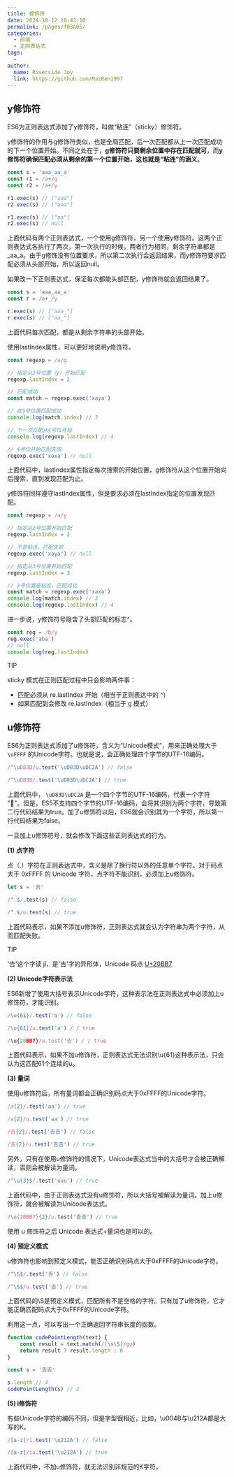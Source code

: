 ```yaml
---
title: 修饰符
date: 2024-10-12 10:43:10
permalink: /pages/f03a05/
categories:
  - 前端
  - 正则表达式
tags:
  - 
author: 
  name: Riverside Joy
  link: https://github.com/MaiRen1997
---
```

## y修饰符

ES6为正则表达式添加了y修饰符，叫做“粘连”（sticky）修饰符。

y修饰符的作用与g修饰符类似，也是全局匹配，后一次匹配都从上一次匹配成功的下一个位置开始。不同之处在于，**g修饰符只要剩余位置中存在匹配就可**，而**y修饰符确保匹配必须从剩余的第一个位置开始，这也就是“粘连”的涵义**。

```js
const s = 'aaa_aa_a'
const r1 = /a+/g
const r2 = /a+/y

r1.exec(s) // ["aaa"]
r2.exec(s) // ["aaa"]

r1.exec(s) // ["aa"]
r2.exec(s) // null
```

上面代码有两个正则表达式，一个使用g修饰符，另一个使用y修饰符。这两个正则表达式各执行了两次，第一次执行的时候，两者行为相同，剩余字符串都是_aa_a。由于g修饰没有位置要求，所以第二次执行会返回结果，而y修饰符要求匹配必须从头部开始，所以返回null。

如果改一下正则表达式，保证每次都能头部匹配，y修饰符就会返回结果了。

```js
const s = 'aaa_aa_a'
const r = /a+_/y

r.exec(s) // ["aaa_"]
r.exec(s) // ["aa_"]
```

上面代码每次匹配，都是从剩余字符串的头部开始。

使用lastIndex属性，可以更好地说明y修饰符。

```js
const regexp = /a/g

// 指定从2号位置（y）开始匹配
regexp.lastIndex = 2

// 匹配成功
const match = regexp.exec('xaya')

// 在3号位置匹配成功
console.log(match.index) // 3

// 下一次匹配从4号位开始
console.log(regexp.lastIndex) // 4

// 4号位开始匹配失败
regexp.exec('xaxa') // null
```

上面代码中，lastIndex属性指定每次搜索的开始位置，g修饰符从这个位置开始向后搜索，直到发现匹配为止。

y修饰符同样遵守lastIndex属性，但是要求必须在lastIndex指定的位置发现匹配。

```js
const regexp = /a/y

// 指定从2号位置开始匹配
regexp.lastIndex = 2

// 不是粘连，匹配失败
regexp.exec('xaya') // null

// 指定从3号位置开始匹配
regexp.lastIndex = 3

// 3号位置是粘连，匹配成功
const match = regexp.exec('xaxa')
console.log(match.index) // 3
console.log(regexp.lastIndex) // 4
```

进一步说，y修饰符号隐含了头部匹配的标志^。

```js
const reg = /b/y
reg.exec('aba')
// null
console.log(reg.lastIndex)
```

TIP

sticky 模式在正则匹配过程中只会影响两件事：

- 匹配必须从 re.lastIndex 开始（相当于正则表达中的 ^）
- 如果匹配到会修改 re.lastIndex（相当于 g 模式）

## u修饰符

ES6为正则表达式添加了u修饰符，含义为“Unicode模式”，用来正确处理大于 `\uFFFF` 的Unicode字符。也就是说，会正确处理四个字节的UTF-16编码。

```js
/^\uD83D/u.test('\uD83D\uDC2A') // false

/^\uD83D/.test('\uD83D\uDC2A') // true
```

上面代码中， `\uD83D\uDC2A` 是一个四个字节的UTF-16编码，代表一个字符 "🐪"。但是，ES5不支持四个字节的UTF-16编码，会将其识别为两个字符，导致第二行代码结果为true。加了u修饰符以后，ES6就会识别其为一个字符，所以第一行代码结果为false。

一旦加上u修饰符号，就会修改下面这些正则表达式的行为。

**(1) 点字符**

点（.）字符在正则表达式中，含义是除了换行符以外的任意单个字符。对于码点大于 0xFFFF 的 Unicode 字符，点字符不能识别，必须加上u修饰符。

```js
let s = '𠮷'

/^.$/.test(s) // false

/^.$/u.test(s) // true
```

上面代码表示，如果不添加u修饰符，正则表达式就会认为字符串为两个字符，从而匹配失败。

TIP

'𠮷'这个字读 jí，是'吉'字的异形体，Unicode 码点 [U+20BB7](https://www.fileformat.info/info/unicode/char/20bb7/index.htm)

**(2) Unicode字符表示法**

ES6新增了使用大括号表示Unicode字符，这种表示法在正则表达式中必须加上u修饰符，才能识别。

```js
/\u{61}/.test('a') // false

/\u{61}/u.test('a') / / true

/\u{20BB7}/u.test('𠮷') / / true
```

上面代码表示，如果不加u修饰符，正则表达式无法识别\u{61}这种表示法，只会认为这匹配61个连续的u。

**(3) 量词**

使用u修饰符后，所有量词都会正确识别码点大于0xFFFF的Unicode字符。

```js
/a{2}/.test('aa') // true

/a{2}/u.test('aa') // true

/𠮷{2}/.test('𠮷𠮷') // false

/𠮷{2}/u.test('𠮷𠮷') // true
```

另外，只有在使用u修饰符的情况下，Unicode表达式当中的大括号才会被正确解读，否则会被解读为量词。

```js
/^\u{3}$/.test('uuu') // true
```

上面代码中，由于正则表达式没有u修饰符，所以大括号被解读为量词。加上u修饰符，就会被解读为Unicode表达式。

```js
/\u{20BB7}{2}/u.test('𠮷𠮷') // true
```

使用 u 修饰符之后 Unicode 表达式+量词也是可以的。

**(4) 预定义模式**

u修饰符也影响到预定义模式，能否正确识别码点大于0xFFFF的Unicode字符。

```js
/^\S$/.test('𠮷') // false

/^\S$/u.test('𠮷') // true
```

上面代码的\S是预定义模式，匹配所有不是空格的字符。只有加了u修饰符，它才能正确匹配码点大于0xFFFF的Unicode字符。

利用这一点，可以写出一个正确返回字符串长度的函数。

```js
function codePointLength(text) {
    const result = text.match(/[\s\S]/gu)
    return result ? result.length : 0
}

const s = '𠮷𠮷'

s.length // 4
codePointLength(s) // 2
```

**(5) i修饰符**

有些Unicode字符的编码不同，但是字型很相近，比如，\u004B与\u212A都是大写的K。

```js
/[a-z]/i.test('\u212A') // false

/[a-z]/iu.test('\u212A') // true
```

上面代码中，不加u修饰符，就无法识别非规范的K字符。

# 